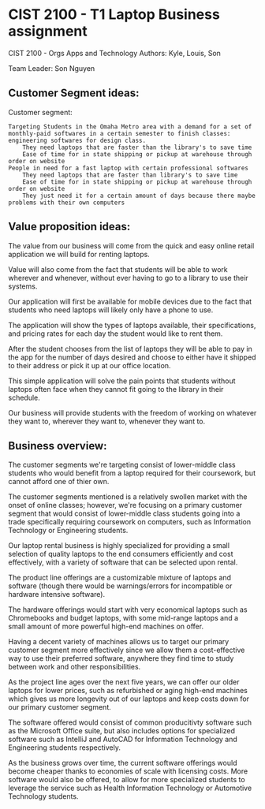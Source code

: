 # CIST 2100 - T1 Laptop Business assignment
CIST 2100 - Orgs Apps and Technology
Authors: Kyle, Louis, Son

Team Leader: Son Nguyen

## Customer Segment ideas:
Customer segment:

    Targeting Students in the Omaha Metro area with a demand for a set of monthly-paid softwares in a certain semester to finish classes: engineering softwares for design class.
        They need laptops that are faster than the library's to save time
        Ease of time for in state shipping or pickup at warehouse through order on website
    People in need for a fast laptop with certain professional softwares
        They need laptops that are faster than library's to save time
        Ease of time for in state shipping or pickup at warehouse through order on website
        They just need it for a certain amount of days because there maybe problems with their own computers

## Value proposition ideas:
The value from our business will come from the quick and easy online retail application we will build for renting laptops.

Value will also come from the fact that students will be able to work wherever and whenever, without ever having to go to a library to use their systems. 

Our application will first be available for mobile devices due to the fact that students who need laptops will likely only have a phone to use. 

The application will show the types of laptops available, their specifications, and pricing rates for each day the student would like to rent them.

After the student chooses from the list of laptops they will be able to pay in the app for the number of days desired and choose to either have it shipped to their address or pick it up at our office location. 

This simple application will solve the pain points that students without laptops often face when they cannot fit going to the library in their schedule.

Our business will provide students with the freedom of working on whatever they want to, wherever they want to, whenever they want to.

## Business overview:
The customer segments we're targeting consist of lower-middle class students who would benefit from a laptop required for their coursework, but cannot afford one of thier own.

The customer segments mentioned is a relatively swollen market with the onset of online classes; however, we're focusing on a primary customer segment that would consist of lower-middle class students going into a trade specifically requiring coursework on computers, such as Information Technology or Engineering students.

Our laptop rental business is highly specialized for providing a small selection of quality laptops to the end consumers efficiently and cost effectively, with a variety of software that can be selected upon rental.

The product line offerings are a customizable mixture of laptops and software (though there would be warnings/errors for incompatible or hardware intensive software). 

The hardware offerings would start with very economical laptops such as Chromebooks and budget laptops, with some mid-range laptops and a small amount of more powerful high-end machines on offer.

Having a decent variety of machines allows us to target our primary customer segment more effectively since we allow them a cost-effective way to use their preferred software, anywhere they find time to study between work and other responsibilities.

As the project line ages over the next five years, we can offer our older laptops for lower prices, such as refurbished or aging high-end machines which gives us more longevity out of our laptops and keep costs down for our primary customer segment.

The software offered would consist of common producitivty software such as the Microsoft Office suite, but also includes options for specialized software such as IntelliJ and AutoCAD for Information Technology and Engineering students respectively.

As the business grows over time, the current software offerings would become cheaper thanks to economies of scale with licensing costs. More software would also be offered, to allow for more specialized students to leverage the service such as Health Information Technology or Automotive Technology students.
